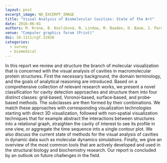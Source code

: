 ```yaml
---
layout: post
excerpt_image: NO_EXCERPT_IMAGE
title: "Visual Analysis of Biomolecular Cavities: State of the Art"
date: 2016-06-01
authors: M. Krone, B. Kozlíková, N. Lindow, M. Baaden, D. Baum, J. Parulek, H. Hege & I. Viola
venue: "Computer graphics forum (Print)"
doi: 10.1111/cgf.12928
categories:
  - survey
  - biomedical
---
```

In this report we review and structure the branch of molecular visualization that is concerned with the visual analysis of cavities in macromolecular protein structures. First the necessary background, the domain terminology, and the goals of analytical reasoning are introduced. Based on a comprehensive collection of relevant research works, we present a novel classification for cavity detection approaches and structure them into four distinct classes: grid‐based, Voronoi‐based, surface‐based, and probe‐based methods. The subclasses are then formed by their combinations. We match these approaches with corresponding visualization technologies starting with direct 3D visualization, followed with non‐spatial visualization techniques that for example abstract the interactions between structures into a relational graph, straighten the cavity of interest to see its profile in one view, or aggregate the time sequence into a single contour plot. We also discuss the current state of methods for the visual analysis of cavities in dynamic data such as molecular dynamics simulations. Finally, we give an overview of the most common tools that are actively developed and used in the structural biology and biochemistry research. Our report is concluded by an outlook on future challenges in the field.
